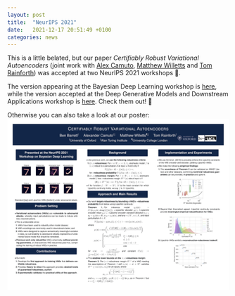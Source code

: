 ```yaml
---
layout: post
title:  "NeurIPS 2021"
date:   2021-12-17 20:51:49 +0100
categories: news
---
```


This is a little belated, but our paper _Certifiably Robust Variational Autoencoders_
(joint work with [Alex Camuto](https://alexander-camuto.github.io/about/),
[Matthew Willetts](https://www.turing.ac.uk/people/researchers/matthew-willetts)
and [Tom Rainforth](https://www.robots.ox.ac.uk/~twgr/)) was accepted at two NeurIPS
2021 workshops :tada:.

The version appearing at the Bayesian Deep Learning workshop is
[here](http://bayesiandeeplearning.org/2021/papers/31.pdf), while the version accepted
at the Deep Generative Models and Downstream Applications workshop is
[here](https://github.com/dgms-and-applications/2021/raw/f62bbb3983ecf5120f70b046a8294c52975b2827/NeurIPS_DGMs_Camera_Ready_Barrett_et_al.pdf).
Check them out! :slightly_smiling_face:

Otherwise you can also take a look at our poster: ![poster](/images/NeurIPS_BDL_Poster.png)


